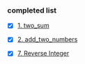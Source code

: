 ### completed list
- [x] [1. two_sum](https://leetcode.com/problems/two-sum)
- [x] [2. add_two_numbers](https://leetcode.com/problems/add-two-numbers)
- [x] [7. Reverse Integer](https://leetcode.com/problems/reverse-integer)




